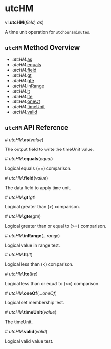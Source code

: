 # utcHM

vl.<b>utcHM</b>(<em>field, as</em>)

A time unit operation for <code>utchoursminutes</code>.

## <code>utcHM</code> Method Overview

* <em>utcHM</em>.<a href="#as">as</a>
* <em>utcHM</em>.<a href="#equals">equals</a>
* <em>utcHM</em>.<a href="#field">field</a>
* <em>utcHM</em>.<a href="#gt">gt</a>
* <em>utcHM</em>.<a href="#gte">gte</a>
* <em>utcHM</em>.<a href="#inRange">inRange</a>
* <em>utcHM</em>.<a href="#lt">lt</a>
* <em>utcHM</em>.<a href="#lte">lte</a>
* <em>utcHM</em>.<a href="#oneOf">oneOf</a>
* <em>utcHM</em>.<a href="#timeUnit">timeUnit</a>
* <em>utcHM</em>.<a href="#valid">valid</a>

## <code>utcHM</code> API Reference

<a name="as">#</a>
<em>utcHM</em>.<b>as</b>(<em>value</em>)

The output field to write the timeUnit value.

<a name="equals">#</a>
<em>utcHM</em>.<b>equals</b>(<em>equal</em>)

Logical equals (==) comparison.

<a name="field">#</a>
<em>utcHM</em>.<b>field</b>(<em>value</em>)

The data field to apply time unit.

<a name="gt">#</a>
<em>utcHM</em>.<b>gt</b>(<em>gt</em>)

Logical greater than (>) comparison.

<a name="gte">#</a>
<em>utcHM</em>.<b>gte</b>(<em>gte</em>)

Logical greater than or equal to (>=) comparison.

<a name="inRange">#</a>
<em>utcHM</em>.<b>inRange</b>(<em>...range</em>)

Logical value in range test.

<a name="lt">#</a>
<em>utcHM</em>.<b>lt</b>(<em>lt</em>)

Logical less than (<) comparison.

<a name="lte">#</a>
<em>utcHM</em>.<b>lte</b>(<em>lte</em>)

Logical less than or equal to (<=) comparison.

<a name="oneOf">#</a>
<em>utcHM</em>.<b>oneOf</b>(<em>...oneOf</em>)

Logical set membership test.

<a name="timeUnit">#</a>
<em>utcHM</em>.<b>timeUnit</b>(<em>value</em>)

The timeUnit.

<a name="valid">#</a>
<em>utcHM</em>.<b>valid</b>(<em>valid</em>)

Logical valid value test.

